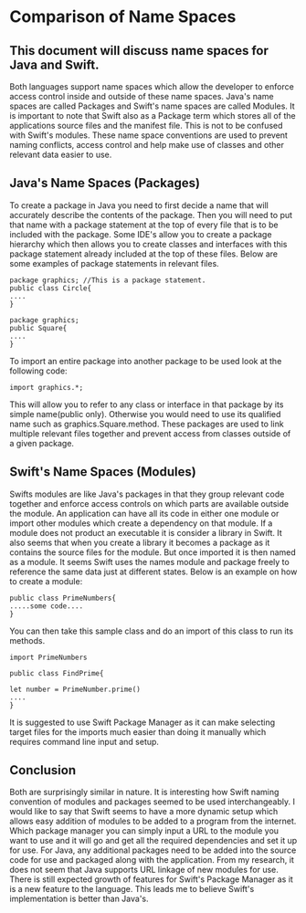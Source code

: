 # Comparison of Name Spaces
## This document will discuss name spaces for Java and Swift.
Both languages support name spaces which allow the developer to enforce access control inside and outside of these name spaces. Java's name spaces are called Packages and Swift's name spaces are called Modules. It is important to note that Swift also as a Package term which stores all of the applications source files and the manifest file. This is not to be confused with Swift's modules. These name space conventions are used to prevent naming conflicts, access control and help make use of classes and other relevant data easier to use.

## Java's Name Spaces (Packages)
To create a package in Java you need to first decide a name that will accurately describe the contents of the package. Then you will need to put that name with a package statement at the top of every file that is to be included with the package. Some IDE's allow you to create a package hierarchy which then allows you to create classes and interfaces with this package statement already included at the top of these files. Below are some examples of package statements in relevant files.

```
package graphics; //This is a package statement.
public class Circle{
....
}

package graphics;
public Square{
....
}
```
To import an entire package into another package to be used look at the following code:
```
import graphics.*;
```
This will allow you to refer to any class or interface in that package by its simple name(public only). Otherwise you would need to use its qualified name such as graphics.Square.method. These packages are used to link multiple relevant files together and prevent access from classes outside of a given package.

## Swift's Name Spaces (Modules)
Swifts modules are like Java's packages in that they group relevant code together and enforce access controls on which parts are available outside the module. An application can have all its code in either one module or import other modules which create a dependency on that module. If a module does not product an executable it is consider a library in Swift. It also seems that when you create a library it becomes a package as it contains the source files for the module. But once imported it is then named as a module. It seems Swift uses the names module and package freely to reference the same data just at different states. Below is an example on how to create a module:

```
public class PrimeNumbers{
.....some code....
}
```
You can then take this sample class and do an import of this class to run its methods.

```
import PrimeNumbers

public class FindPrime{

let number = PrimeNumber.prime()
....
}
```
It is suggested to use Swift Package Manager as it can make selecting target files for the imports much easier than doing it manually which requires command line input and setup.

## Conclusion
Both are surprisingly similar in nature. It is interesting how Swift naming convention of modules and packages seemed to be used interchangeably. I would like to say that Swift seems to have a more dynamic setup which allows easy addition of modules to be added to a program from the internet. Which package manager you can simply input a URL to the module you want to use and it will go and get all the required dependencies and set it up for use. For Java, any additional packages need to be added into the source code for use and packaged along with the application. From my research, it does not seem that Java supports URL linkage of new modules for use. There is still expected growth of features for Swift's Package Manager as it is a new feature to the language. This leads me to believe Swift's implementation is better than Java's.
